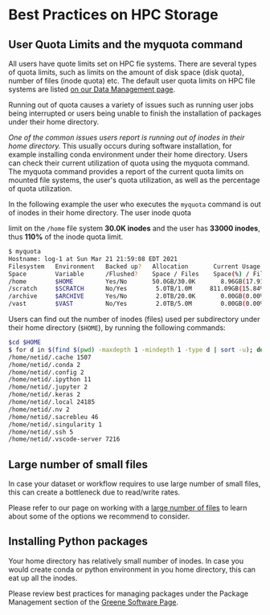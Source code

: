 # Best Practices on HPC Storage
## User Quota Limits and the myquota command
All users have quote limits set on HPC fie systems. There are several types of quota limits, such as limits on the amount of disk space (disk quota), number of files (inode quota) etc. The default user quota limits on HPC file systems are listed [on our Data Management page](./06_data_management.md).

Running out of quota causes a variety of issues such as running user jobs being interrupted or users being unable to finish the installation of packages under their home directory.

_One of the common issues users report is running out of inodes in their home directory._ This usually occurs during software installation, for example installing conda environment under their home directory. Users can check their current utilization of quota using the myquota command. The myquota command provides a report of the current quota limits on mounted file systems, the user's  quota utilization, as well as the percentage of quota utilization. 

In the following example the user who executes the `myquota` command is out of inodes in their home directory. The user inode quota

limit on the `/home` file system **30.0K inodes** and the user has **33000 inodes**, thus **110%** of the inode quota limit.
```sh
$ myquota
Hostname: log-1 at Sun Mar 21 21:59:08 EDT 2021
Filesystem   Environment   Backed up?   Allocation       Current Usage
Space        Variable      /Flushed?    Space / Files    Space(%) / Files(%)
/home        $HOME         Yes/No       50.0GB/30.0K       8.96GB(17.91%)/33000(110.00%)
/scratch     $SCRATCH      No/Yes        5.0TB/1.0M     811.09GB(15.84%)/2437(0.24%)
/archive     $ARCHIVE      Yes/No        2.0TB/20.0K       0.00GB(0.00%)/1(0.00%)
/vast        $VAST         No/Yes        2.0TB/5.0M        0.00GB(0.00%)/1(0.00%)
```
Users can find out the number of inodes (files) used per subdirectory under their home directory (`$HOME`), by running the following commands:
```sh
$cd $HOME
$ for d in $(find $(pwd) -maxdepth 1 -mindepth 1 -type d | sort -u); do n_files=$(find $d | wc -l); echo $d $n_files; done
/home/netid/.cache 1507
/home/netid/.conda 2
/home/netid/.config 2
/home/netid/.ipython 11
/home/netid/.jupyter 2
/home/netid/.keras 2
/home/netid/.local 24185
/home/netid/.nv 2
/home/netid/.sacrebleu 46
/home/netid/.singularity 1
/home/netid/.ssh 5
/home/netid/.vscode-server 7216
```

## Large number of small files
In case your dataset or workflow requires to use large number of small files, this can create a bottleneck due to read/write rates. 

Please refer to our page on working with a [large number of files](./08_large_number_of_small_files.md) to learn about some of the options we recommend to consider.

## Installing Python packages
Your home directory has relatively small number of inodes.
In case you would create conda or python environment in you home directory, this can eat up all the inodes. 

Please review best practices for managing packages under the Package Management section of the [Greene Software Page](../06_tools_and_software/05_software_on_greene.md).

